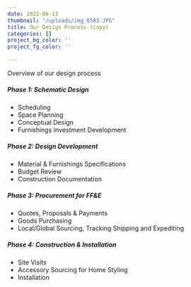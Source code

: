 ```yaml
---
date: 2021-06-13
thumbnail: "/uploads/img_0583.JPG"
title: Our Design Process-(copy)
categories: []
project_bg_color: ''
project_fg_color: ''

---
```

Overview of our design process

##### Phase 1: Schematic Design

* Scheduling
* Space Planning
* Conceptual Design
* Furnishings Investment Development

##### Phase 2: Design Development

* Material & Furnishings Specifications
* Budget Review
* Construction Documentation

##### Phase 3: Procurement for FF&E

* Quotes, Proposals & Payments
* Goods Purchasing
* Local/Global Sourcing, Tracking Shipping and Expediting

##### Phase 4: Construction & Installation

* Site Visits
* Accessory Sourcing for Home Styling
* Installation